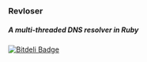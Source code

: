 ### Revloser

##### A multi-threaded DNS resolver in Ruby




[![Bitdeli Badge](https://d2weczhvl823v0.cloudfront.net/elbii/revloser/trend.png)](https://bitdeli.com/free "Bitdeli Badge")

